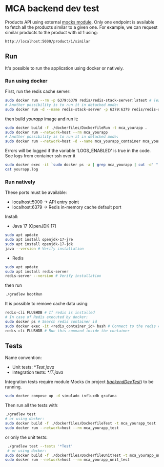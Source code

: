 # MCA backend dev test
Products API using external [mocks module](https://github.com/dalogax/backendDevTest).
Only one endpoint is available to fetch all the products similar to a given one.
For example, we can request similar products to the product with id 1 using:
```
http://localhost:5000/product/1/similar
```


## Run
It's possible to run the application using docker or natively.

### Run using docker
First, run the redis cache server:
```bash
sudo docker run --rm -p 6379:6379 redis/redis-stack-server:latest # Tested with Redis version 6.2.7
# Another possibility is to run it in detached mode:
sudo docker run -d --name redis-stack-server -p 6379:6379 redis/redis-stack-server:latest
```

then build *yourapp* image and run it:
```bash
sudo docker build -f ./dockerfiles/DockerfileRun -t mca_yourapp .
sudo docker run --network=host --rm mca_yourapp
# Another possibility is to run it in detached mode:
sudo docker run --network=host -d --name mca_yourapp_container mca_yourapp
```

Errors will be logged if the variable 'LOGS_ENABLED' is true in the code.
See logs from container ssh over it
```bash
sudo docker exec -it `sudo docker ps -a | grep mca_yourapp | cut -d" " -f1` /bin/bash
cat yourapp.log
```

### Run natively
These ports must be available:
- localhost:5000 -> API entry point
- localhost:6379 -> Redis in-memory cache default port

Install:
- Java 17 (OpenJDK 17)
```bash
sudo apt update
sudo apt install openjdk-17-jre
sudo apt install openjdk-17-jdk
java --version # Verify installation
```
- Redis
```bash
sudo apt update
sudo apt install redis-server
redis-server --version # Verify installation
```

then run
```bash
./gradlew bootRun
```

It is possible to remove cache data using
```bash
redis-cli FLUSHDB # If redis is installed
# In case of Redis executed by docker:
sudo docker ps # Search redis container id
sudo docker exec -it <redis_container_id> bash # Connect to the redis container
redis-cli FLUSHDB # Run this command inside the container
```

## Tests
Name convention:
- Unit tests: **Test.java*
- Integration tests: **IT.java*

Integration tests require module Mocks (in project [*backendDevTest*](https://github.com/dalogax/backendDevTest)) to be running.
```bash
sudo docker compose up -d simulado influxdb grafana
```

Then run all the tests with:
```bash
./gradlew test
# or using docker:
sudo docker build -f ./dockerfiles/DockerfileTest -t mca_yourapp_test .
sudo docker run --network=host --rm mca_yourapp_test
```

or only the unit tests:
```bash
 ./gradlew test --tests '*Test'
 # or using docker:
sudo docker build -f ./dockerfiles/DockerfileUnitTest -t mca_yourapp_unit_test .
sudo docker run --network=host --rm mca_yourapp_unit_test
```
